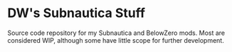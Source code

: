 # DW's Subnautica Stuff
 Source code repository for my Subnautica and BelowZero mods. Most are considered WIP, although some have little scope for further development.
